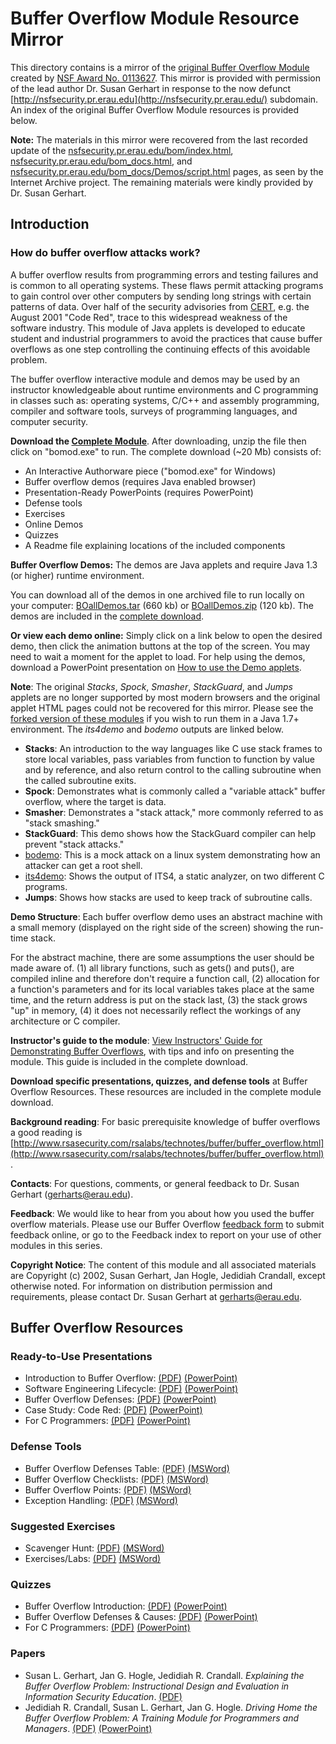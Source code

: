 # Buffer Overflow Module Resource Mirror


This directory contains is a mirror of the [original Buffer Overflow Module](http://nsfsecurity.pr.erau.edu/bom/) created by [NSF Award No. 0113627](http://www.nsf.gov/awardsearch/showAward?AWD_ID=0113627). This mirror is provided with permission of the lead author Dr. Susan Gerhart in response to the now defunct [http://nsfsecurity.pr.erau.edu](http://nsfsecurity.pr.erau.edu/) subdomain. An index of the original Buffer Overflow Module resources is provided below.

**Note:** The materials in this mirror were recovered from the last recorded update of the [nsfsecurity.pr.erau.edu/bom/index.html](https://web.archive.org/web/20140210111231/http://nsfsecurity.pr.erau.edu/bom/index.html),  [nsfsecurity.pr.erau.edu/bom\_docs.html](http://nsfsecurity.pr.erau.edu/bom_docs/bom_docs.html), and [nsfsecurity.pr.erau.edu/bom\_docs/Demos/script.html](https://web.archive.org/web/20130708184753/http://nsfsecurity.pr.erau.edu/bom_docs/Demos/script.html) pages, as seen by the Internet Archive project. The remaining materials were kindly provided by Dr. Susan Gerhart.

## Introduction

### How do buffer overflow attacks work?

A buffer overflow results from programming errors and testing failures and is common to all operating systems. These flaws permit attacking programs to gain control over other computers by sending long strings with certain patterns of data. Over half of the security advisories from [CERT](www.cert.org/), e.g. the August 2001 "Code Red", trace to this widespread weakness of the software industry. This module of Java applets is developed to educate student and industrial programmers to avoid the practices that cause buffer overflows as one step controlling the continuing effects of this avoidable problem.

The buffer overflow interactive module and demos may be used by an instructor knowledgeable about runtime environments and C programming in classes such as: operating systems, C/C++ and assembly programming, compiler and software tools, surveys of programming languages, and computer security.

**Download the [Complete Module](bomod.zip)**. After downloading, unzip the file then click on "bomod.exe" to run. The complete download (~20 Mb) consists of:

- An Interactive Authorware piece ("bomod.exe" for Windows)
- Buffer overflow demos (requires Java enabled browser)
- Presentation-Ready PowerPoints (requires PowerPoint)
- Defense tools
- Exercises
- Online Demos
- Quizzes
- A Readme file explaining locations of the included components

**Buffer Overflow Demos:** The demos are Java applets and require Java 1.3 (or higher) runtime environment.

You can download all of the demos in one archived file to run locally on your computer: [BOallDemos.tar](BOallDemos.tar) (660 kb) or [BOallDemos.zip](BOallDemos.zip) (120 kb). The demos are included in the [complete download](bomod.zip).

**Or view each demo online:** Simply click on a link below to open the desired demo, then click the animation buttons at the top of the screen. You may need to wait a moment for the applet to load. For help using the demos, download a PowerPoint presentation on [How to use the Demo applets](HowToUseApplet.pdf).

**Note**: The original *Stacks*, *Spock*, *Smasher*, *StackGuard*, and *Jumps* applets are no longer supported by most modern browsers and the original applet HTML pages could not be recovered for this mirror. Please see the [forked version of these modules](../README.md) if you wish to run them in a Java 1.7+ environment. The *its4demo* and *bodemo* outputs are linked below.

- **Stacks**: An introduction to the way languages like C use stack frames to store local variables, pass variables from function to function by value and by reference, and also return control to the calling subroutine when the called subroutine exits. 
- **Spock**: Demonstrates what is commonly called a "variable attack" buffer overflow, where the target is data. 
- **Smasher**: Demonstrates a "stack attack," more commonly referred to as "stack smashing." 
- **StackGuard**: This demo shows how the StackGuard compiler can help prevent "stack attacks." 
- [bodemo](bodemo.txt): This is a mock attack on a linux system demonstrating how an attacker can get a root shell. 
- [its4demo](its4demo.txt): Shows the output of ITS4, a static analyzer, on two different C programs. 
- **Jumps**: Shows how stacks are used to keep track of subroutine calls.

**Demo Structure**: Each buffer overflow demo uses an abstract machine with a small memory (displayed on the right side of the screen) showing the run-time stack.

For the abstract machine, there are some assumptions the user should be made aware of. (1) all library functions, such as gets() and puts(), are compiled inline and therefore don't require a function call, (2) allocation for a function's parameters and for its local variables takes place at the same time, and the return address is put on the stack last, (3) the stack grows "up" in memory, (4) it does not necessarily reflect the workings of any architecture or C compiler.

**Instructor's guide to the module**: [View Instructors' Guide for Demonstrating Buffer Overflows](instructor_guide.md), with tips and info on presenting the module. This guide is included in the complete download.

**Download specific presentations, quizzes, and defense tools** at Buffer Overflow Resources. These resources are included in the complete module download.

**Background reading**: For basic prerequisite knowledge of buffer overflows a good reading is [http://www.rsasecurity.com/rsalabs/technotes/buffer/buffer_overflow.html](http://www.rsasecurity.com/rsalabs/technotes/buffer/buffer_overflow.html). 

**Contacts**: For questions, comments, or general feedback to Dr. Susan Gerhart ([gerharts@erau.edu](mailto:gerharts@erau.edu)).

**Feedback**: We would like to hear from you about how you used the buffer overflow materials. Please use our Buffer Overflow [feedback form](#) to submit feedback online, or go to the Feedback index to report on your use of other modules in this series.

**Copyright Notice**: The content of this module and all associated materials are Copyright (c) 2002, Susan Gerhart, Jan Hogle, Jedidiah Crandall, except otherwise noted. For information on distribution permission and requirements, please contact Dr. Susan Gerhart at [gerharts@erau.edu](mailto:gerharts@erau.edu).

## Buffer Overflow Resources

### Ready-to-Use Presentations

- Introduction to Buffer Overflow: [(PDF)](BODefensesTable.pdf) [(PowerPoint)](BODefensesTable.ppt)
- Software Engineering Lifecycle: [(PDF)](BO_SE_Lifecycle.pdf) [(PowerPoint)](BO_SE_Lifecycle.ppt)
- Buffer Overflow Defenses: [(PDF)](BODefenses.pdf) [(PowerPoint)](BODefenses.ppt)
- Case Study: Code Red: [(PDF)](CaseStudyCodeRed.pdf) [(PowerPoint)](CaseStudyCodeRed.ppt)
- For C Programmers: [(PDF)](ForCProgrammers.pdf) [(PowerPoint)](ForCProgrammers.ppt)

###  Defense Tools

- Buffer Overflow Defenses Table: [(PDF)](BODefenses.pdf) [(MSWord)](BODefenses.doc)
- Buffer Overflow Checklists: [(PDF)](BOChecklists.pdf) [(MSWord)](BOChecklists.doc)
- Buffer Overflow Points: [(PDF)](BOPoints.pdf) [(MSWord)](BOPoints.doc)
- Exception Handling: [(PDF)](ExceptionHandling.pdf) [(MSWord)](ExceptionHandling.doc)

###  Suggested Exercises

- Scavenger Hunt: [(PDF)](bo_scavenger_hunt.pdf) [(MSWord)](bo_scavenger_hunt.doc)
- Exercises/Labs: [(PDF)](bo_labs_exercises.pdf) [(MSWord)](bo_labs_exercises.doc)

### Quizzes

- Buffer Overflow Introduction: [(PDF)](QuizForIntroToBO.pdf) [(PowerPoint)](QuizForIntroToBO.ppt)
- Buffer Overflow Defenses & Causes: [(PDF)](QuizForBODefenses.pdf) [(PowerPoint)](QuizForBODefenses.ppt)
- For C Programmers: [(PDF)](QuizForCProgrammers.pdf) [(PowerPoint)](QuizForCProgrammers.ppt)

### Papers

- Susan L. Gerhart, Jan G. Hogle, Jedidiah R. Crandall. *Explaining the Buffer Overflow Problem: Instructional Design and Evaluation in Information Security Education*. [(PDF)](BufferEd.pdf)
- Jedidiah R. Crandall, Susan L. Gerhart, Jan G. Hogle. *Driving Home the Buffer Overflow Problem: A Training Module for Programmers and Managers*. [(PDF)](ncisse2002.pdf) [(PowerPoint)](ncisse2002.ppt)
